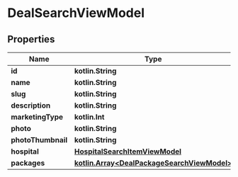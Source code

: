 
# DealSearchViewModel

## Properties
Name | Type | Description | Notes
------------ | ------------- | ------------- | -------------
**id** | **kotlin.String** |  |  [optional]
**name** | **kotlin.String** |  |  [optional]
**slug** | **kotlin.String** |  |  [optional]
**description** | **kotlin.String** |  |  [optional]
**marketingType** | **kotlin.Int** |  |  [optional]
**photo** | **kotlin.String** |  |  [optional]
**photoThumbnail** | **kotlin.String** |  |  [optional]
**hospital** | [**HospitalSearchItemViewModel**](HospitalSearchItemViewModel.md) |  |  [optional]
**packages** | [**kotlin.Array&lt;DealPackageSearchViewModel&gt;**](DealPackageSearchViewModel.md) |  |  [optional]



